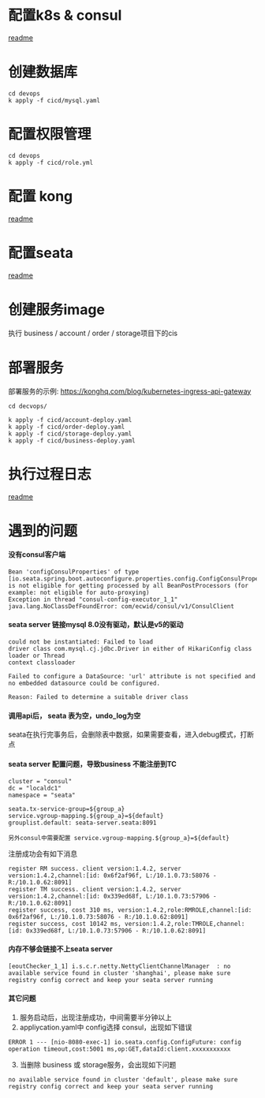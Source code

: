 # 配置k8s & consul
[readme](https://github.com/pjhu/seata/tree/master/devops/consul/readme.MD)
# 创建数据库
```
cd devops
k apply -f cicd/mysql.yaml
```

# 配置权限管理
```
cd devops
k apply -f cicd/role.yml
```

# 配置 kong
[readme](https://github.com/pjhu/seata/tree/master/devops/kong/readme.MD)
# 配置seata
[readme](https://github.com/pjhu/seata/tree/master/devops/seata/readme.MD)

# 创建服务image
执行 business / account / order / storage项目下的cis

# 部署服务
部署服务的示例: https://konghq.com/blog/kubernetes-ingress-api-gateway
```
cd decvops/

k apply -f cicd/account-deploy.yaml
k apply -f cicd/order-deploy.yaml
k apply -f cicd/storage-deploy.yaml
k apply -f cicd/business-deploy.yaml
```

# 执行过程日志
[readme](https://github.com/pjhu/seata/tree/master/devops/local/readme.MD)

# 遇到的问题

#### 没有consul客户端
```
Bean 'configConsulProperties' of type [io.seata.spring.boot.autoconfigure.properties.config.ConfigConsulProperties] is not eligible for getting processed by all BeanPostProcessors (for example: not eligible for auto-proxying)
Exception in thread "consul-config-executor_1_1" java.lang.NoClassDefFoundError: com/ecwid/consul/v1/ConsulClient
```

#### seata server 链接mysql 8.0没有驱动，默认是v5的驱动
```
could not be instantiated: Failed to load 
driver class com.mysql.cj.jdbc.Driver in either of HikariConfig class loader or Thread 
context classloader

Failed to configure a DataSource: 'url' attribute is not specified and no embedded datasource could be configured.

Reason: Failed to determine a suitable driver class
```

#### 调用api后， seata 表为空，undo_log为空
seata在执行完事务后，会删除表中数据，如果需要查看，进入debug模式，打断点

#### seata server 配置问题，导致business 不能注册到TC
```
cluster = "consul"
dc = "localdc1"
namespace = "seata"
```

```
seata.tx-service-group=${group_a} 
service.vgroup-mapping.${group_a}=${default}
grouplist.default: seata-server.seata:8091

另外consul中需要配置 service.vgroup-mapping.${group_a}=${default}
```

注册成功会有如下消息
```
register RM success. client version:1.4.2, server version:1.4.2,channel:[id: 0x6f2af96f, L:/10.1.0.73:58076 - R:/10.1.0.62:8091]
register TM success. client version:1.4.2, server version:1.4.2,channel:[id: 0x339ed68f, L:/10.1.0.73:57906 - R:/10.1.0.62:8091]
register success, cost 310 ms, version:1.4.2,role:RMROLE,channel:[id: 0x6f2af96f, L:/10.1.0.73:58076 - R:/10.1.0.62:8091]
register success, cost 10142 ms, version:1.4.2,role:TMROLE,channel:[id: 0x339ed68f, L:/10.1.0.73:57906 - R:/10.1.0.62:8091]
```

#### 内存不够会链接不上seata server
```
[eoutChecker_1_1] i.s.c.r.netty.NettyClientChannelManager  : no available service found in cluster 'shanghai', please make sure registry config correct and keep your seata server running
```

#### 其它问题
1. 服务启动后，出现注册成功，中间需要半分钟以上
2. appliycation.yaml中 config选择 consul，出现如下错误
```
ERROR 1 --- [nio-8080-exec-1] io.seata.config.ConfigFuture: config operation timeout,cost:5001 ms,op:GET,dataId:client.xxxxxxxxxxx
```
3. 当删除 business 或 storage服务，会出现如下问题
```
no available service found in cluster 'default', please make sure registry config correct and keep your seata server running
```